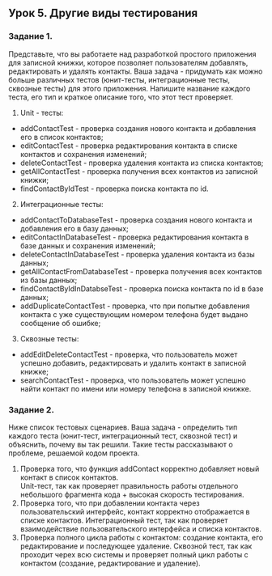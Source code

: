 ## Урок 5. Другие виды тестирования ##

### Задание 1. ###

Представьте, что вы работаете над разработкой простого приложения для записной книжки, которое позволяет пользователям добавлять, редактировать и удалять контакты.
Ваша задача - придумать как можно больше различных тестов (юнит-тесты, интеграционные тесты, сквозные тесты) для этого приложения. Напишите название каждого теста, его тип и краткое описание того, что этот тест проверяет.

1. Unit - тесты:
- addContactTest - проверка создания нового контакта и добавления его в список контактов;
- editContactTest - проверка редактирования контакта в списке контактов и сохранения изменений;
- deleteСontactTest - проверка удаления контакта из списка контактов;
- getAllContactTest - проверка получения всех контактов из записной книжки;
- findContactByIdTest - проверка поиска контакта по id.

2. Интеграционные тесты:
- addContactToDatabaseTest - проверка создания нового контакта и добавления его в базу данных;
- editContactInDatabaseTest - проверка редактирования контакта в базе данных и сохранения изменений;
- deleteСontactInDatabaseTest - проверка удаления контакта из базы данных;
- getAllContactFromDatabaseTest - проверка получения всех контактов из базы данных;
- findContactByIdInDatabseTest - проверка поиска контакта по id в базе данных;
- addDuplicateContactTest - проверка, что при попытке добавления контакта с уже существующим номером телефона будет выдано сообщение об ошибке;

3. Сквозные тесты:
- addEditDeleteContactTest - проверка, что пользователь может успешно добавить, редактировать и удалить контакт в записной книжке;
- searchContactTest - проверка, что пользователь может успешно найти контакт по имени или номеру телефона в записной книжке.

### Задание 2. ###

Ниже список тестовых сценариев. Ваша задача - определить тип каждого теста (юнит-тест, интеграционный тест, сквозной тест) и объяснить, почему вы так решили. Такие тесты рассказывают о проблеме, решаемой кодом
проекта.

1. Проверка того, что функция addContact корректно добавляет новый контакт в список контактов.  
    Unit-тест, так как проверяет правильность работы отдельного небольшого фрагмента кода + высокая скорость тестирования.
2. Проверка того, что при добавлении контакта через пользовательский интерфейс, контакт корректно отображается в списке контактов.
    Интеграционный тест, так как проверяет взаимодействие пользовательского интерфейса и списка контактов. 
3. Проверка полного цикла работы с контактом: создание контакта, его редактирование и последующее удаление.
   Сквозной тест, так как проходит черех всю системы и проверяет полный цикл работы с контактом (создание, редактирование и удаление).